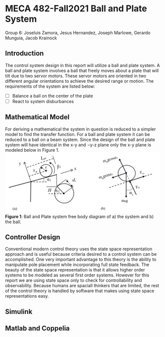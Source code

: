 # MECA 482-Fall2021 Ball and Plate System
Group 6: Joseluis Zamora, Jesus Hernandez, Joseph Marlowe, Gerardo Munguia, Jacob Krainock 

## Introduction 
The control system design in this report will utilize a ball and plate system. A ball and plate system involves a ball that freely moves about a plate that will tilt due to two servor motors. These servor motors are oriented in two different angular orientations to achieve the desired range or motion. The requirements of the system are listed below:
- [ ] Balance a ball on the center of the plate
- [ ] React to system disburbances

## Mathematical Model
For deriving a mathematical the system in question is reduced to a simpler model to find the transfer function. For a ball and plate system it can be reduced to a ball on a beam system. Since the design of the ball and plate system will have identical in the x-y and ¬y-z plane only the x-y plane is modeled below in Figure 1.
![](Figures/mathmaticmodel.png) <br>
 **Figure 1**: Ball and Plate system free body diagram of a) the system and b) the ball. <br>
 
 
## Controller Design 
Conventional modern control theory uses the state space representation approach and is useful because criteria desired to a control system can be accomplished. One very important advantage to this theory is the ability to manipulate pole placement while incorporating full state feedback. The beauty of the state space representation is that it allows higher order systems to be modeled as several first order systems. However for this report we are using state space only to check for controllability and observability.  Because humans are spaciall thinkers that are limited, the rest of the control theory is handled by software that makes using state space representations easy. 
## Simulink

## Matlab and Coppelia



